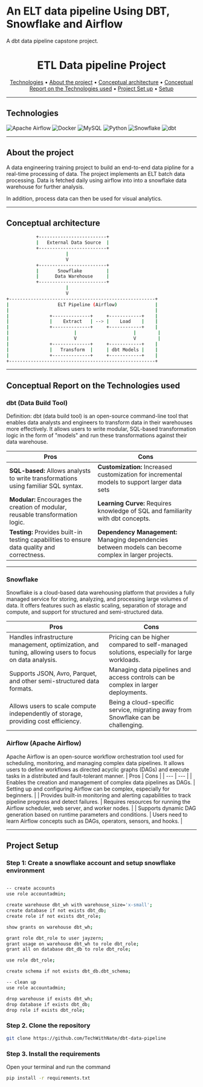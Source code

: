 # An ELT data pipeline Using DBT, Snowflake and Airflow
A dbt data pipeline capstone project.

<h1 align="center">ETL Data pipeline Project</h1>

<p align="center">
  <a href="#technologies">Technologies</a> •
  <a href="#about-the-project">About the project</a> •
  <a href="#conceptual-architecture">Conceptual architecture</a> •
  <a href="#conceptual-report-on-the-technologies-used">Conceptual Report on the Technologies used</a> •
  <a href="#project-setup">Project Set up</a> •
  <a href="#🛠️-setup">Setup</a> 
</p>

---

## Technologies
 ![Apache Airflow](https://img.shields.io/badge/Apache%20Airflow-017CEE?style=for-the-badge&logo=Apache%20Airflow&logoColor=white)
 ![Docker](https://img.shields.io/badge/docker-%230db7ed.svg?style=for-the-badge&logo=docker&logoColor=white)
 ![MySQL](https://img.shields.io/badge/mysql-4479A1.svg?style=for-the-badge&logo=mysql&logoColor=white)
 ![Python](https://img.shields.io/badge/python-3670A0?style=for-the-badge&logo=python&logoColor=ffdd54)
 ![Snowflake](https://a11ybadges.com/badge?logo=snowflake)
 ![dbt](https://a11ybadges.com/badge?logo=dbt)

 ---

## About the project

A data engineering training project to build an end-to-end data pipline for a real-time processing of data. The project implements an ELT batch data processing. 
Data is fetched daily using airflow into into a snowflake data warehouse for further analysis.

In addition, process data can then be used for visual analytics.

---

## Conceptual architecture

```bash
           +-------------------------+
           |   External Data Source  |
           +-------------------------+
                      |
                      V
           +-------------------------+
           |       Snowflake         |
           |      Data Warehouse     |
           +-------------------------+
                      |
                      V
+------------------------------------------------------+
|                  ELT Pipeline (Airflow)              |
|                                                      |
|               +--------------+     +------------+    |
|               |    Extract   | --> |    Load    |    |
|               +--------------+     +------------+    |
|                        |                     |        |
|                        V                     V        |
|               +--------------+     +------------+    |
|               |   Transform  |     | dbt Models |    |
|               +--------------+     +------------+    |
+------------------------------------------------------+
```
  
---

## Conceptual Report on the Technologies used
### dbt (Data Build Tool)
Definition: dbt (data build tool) is an open-source command-line tool that enables data analysts and engineers to transform data in their warehouses more effectively. It allows users to write modular, SQL-based transformation logic in the form of "models" and run these transformations against their data warehouse.

| Pros | Cons |
| --- | --- |
| **SQL-based:** Allows analysts to write transformations using familiar SQL syntax. | **Customization:** Increased customization for incremental models to support larger data sets |
| **Modular:** Encourages the creation of modular, reusable transformation logic. | **Learning Curve:** Requires knowledge of SQL and familiarity with dbt concepts. |
| **Testing:** Provides built-in testing capabilities to ensure data quality and correctness. | **Dependency Management:** Managing dependencies between models can become complex in larger projects. |

---
### Snowflake
Snowflake is a cloud-based data warehousing platform that provides a fully managed service for storing, analyzing, and processing large volumes of data. It offers features such as elastic scaling, separation of storage and compute, and support for structured and semi-structured data.

| Pros | Cons |
| --- | --- |
| Handles infrastructure management, optimization, and tuning, allowing users to focus on data analysis. | Pricing can be higher compared to self-managed solutions, especially for large workloads. |
| Supports JSON, Avro, Parquet, and other semi-structured data formats. | Managing data pipelines and access controls can be complex in larger deployments. |
|  Allows users to scale compute independently of storage, providing cost efficiency. | Being a cloud-specific service, migrating away from Snowflake can be challenging. | 

### Airflow (Apache Airflow)
Apache Airflow is an open-source workflow orchestration tool used for scheduling, monitoring, and managing complex data pipelines. It allows users to define workflows as directed acyclic graphs (DAGs) and execute tasks in a distributed and fault-tolerant manner.
| Pros | Cons |
| --- | --- |
| Enables the creation and management of complex data pipelines as DAGs. | Setting up and configuring Airflow can be complex, especially for beginners. |
| Provides built-in monitoring and alerting capabilities to track pipeline progress and detect failures. | Requires resources for running the Airflow scheduler, web server, and worker nodes. |
| Supports dynamic DAG generation based on runtime parameters and conditions. | Users need to learn Airflow concepts such as DAGs, operators, sensors, and hooks. |

---

## Project Setup
### Step 1: Create a snowflake account and setup snowflake environment
```bash

-- create accounts
use role accountadmin;

create warehouse dbt_wh with warehouse_size='x-small';
create database if not exists dbt_db;
create role if not exists dbt_role;

show grants on warehouse dbt_wh;

grant role dbt_role to user jayzern;
grant usage on warehouse dbt_wh to role dbt_role;
grant all on database dbt_db to role dbt_role;

use role dbt_role;

create schema if not exists dbt_db.dbt_schema;

-- clean up
use role accountadmin;

drop warehouse if exists dbt_wh;
drop database if exists dbt_db;
drop role if exists dbt_role;

```
### Step 2. Clone the repository
```bash
git clone https://github.com/TechWithNate/dbt-data-pipeline
```
### Step 3. Install the requirements 
Open your terminal and run the command
```bash
pip install -r requirements.txt
```
